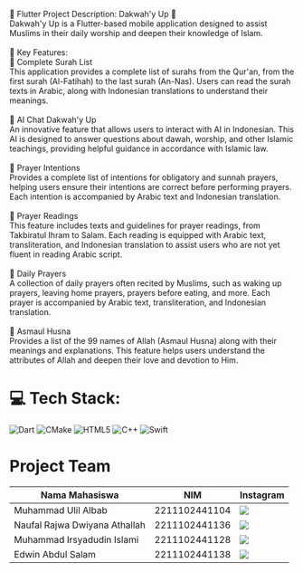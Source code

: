 
🌟 Flutter Project Description: Dakwah'y Up 🌟<br>Dakwah'y Up is a Flutter-based mobile application designed to assist Muslims in their daily worship and deepen their knowledge of Islam.<br><br>🌟 Key Features:<br>📜 Complete Surah List<br>This application provides a complete list of surahs from the Qur'an, from the first surah (Al-Fatihah) to the last surah (An-Nas). Users can read the surah texts in Arabic, along with Indonesian translations to understand their meanings.<br><br>🤖 AI Chat Dakwah'y Up<br>An innovative feature that allows users to interact with AI in Indonesian. This AI is designed to answer questions about dawah, worship, and other Islamic teachings, providing helpful guidance in accordance with Islamic law.<br><br>🙏 Prayer Intentions<br>Provides a complete list of intentions for obligatory and sunnah prayers, helping users ensure their intentions are correct before performing prayers. Each intention is accompanied by Arabic text and Indonesian translation.<br><br>📖 Prayer Readings<br>This feature includes texts and guidelines for prayer readings, from Takbiratul Ihram to Salam. Each reading is equipped with Arabic text, transliteration, and Indonesian translation to assist users who are not yet fluent in reading Arabic script.<br><br>📿 Daily Prayers<br>A collection of daily prayers often recited by Muslims, such as waking up prayers, leaving home prayers, prayers before eating, and more. Each prayer is accompanied by Arabic text, transliteration, and Indonesian translation.<br><br>🌹 Asmaul Husna<br>Provides a list of the 99 names of Allah (Asmaul Husna) along with their meanings and explanations. This feature helps users understand the attributes of Allah and deepen their love and devotion to Him.


# 💻 Tech Stack:
![Dart](https://img.shields.io/badge/dart-%230175C2.svg?style=flat-square&logo=dart&logoColor=white) ![CMake](https://img.shields.io/badge/CMake-%23008FBA.svg?style=flat-square&logo=cmake&logoColor=white) ![HTML5](https://img.shields.io/badge/html5-%23E34F26.svg?style=flat-square&logo=html5&logoColor=white) ![C++](https://img.shields.io/badge/c++-%2300599C.svg?style=flat-square&logo=c%2B%2B&logoColor=white) ![Swift](https://img.shields.io/badge/swift-F54A2A?style=flat-square&logo=swift&logoColor=white)

<!-- Proudly created with GPRM ( https://gprm.itsvg.in ) -->

# Project Team

| Nama Mahasiswa                     | NIM               | Instagram                                           |
|------------------------------------|-------------------|-----------------------------------------------------|
| Muhammad Ulil Albab                | 2211102441104     | <a href="https://www.instagram.com/lil.albaa" target="_blank"><img src="https://img.icons8.com/color/30/000000/instagram-new.png"/></a>            |
| Naufal Rajwa Dwiyana Athallah      | 2211102441136     | <a href="https://www.instagram.com/onlynau_u" target="_blank"><img src="https://img.icons8.com/color/30/000000/instagram-new.png"/></a>           |
| Muhammad Irsyadudin Islami         | 2211102441128     | <a href="https://www.instagram.com/arv.vaa" target="_blank"><img src="https://img.icons8.com/color/30/000000/instagram-new.png"/></a>      |
| Edwin Abdul Salam                  | 2211102441138     | <a href="https://www.instagram.com/edwinabdulsalam" target="_blank"><img src="https://img.icons8.com/color/30/000000/instagram-new.png"/></a>           |



